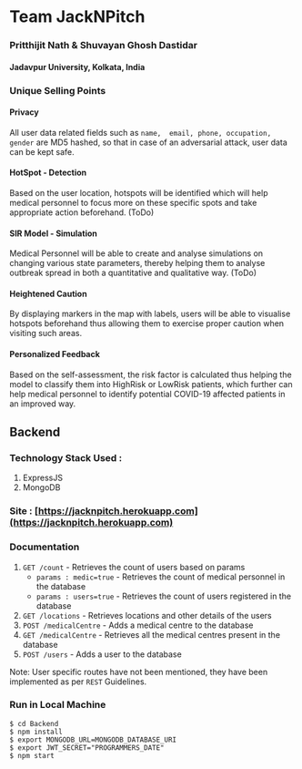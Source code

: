 # Team JackNPitch 
### Pritthijit Nath & Shuvayan Ghosh Dastidar
#### Jadavpur University, Kolkata, India

### Unique Selling Points
#### Privacy
All user data related fields such as `name,  email, phone, occupation, gender` are MD5 hashed, so that in case of an adversarial attack, user data can be kept safe. 
#### HotSpot - Detection  
Based on the user location, hotspots will be identified which will help medical personnel to focus more on these specific spots and take appropriate action beforehand. (ToDo)
#### SIR Model - Simulation
Medical Personnel will be able to create and analyse simulations on changing various state parameters, thereby helping them to analyse outbreak spread in both a quantitative and qualitative way. (ToDo)
#### Heightened Caution
By displaying markers in the map with labels, users will be able to visualise hotspots beforehand thus allowing them to exercise proper caution when visiting such areas.
#### Personalized Feedback
Based on the self-assessment, the risk factor is calculated thus helping the model to classify them into HighRisk or LowRisk patients, which further can help medical personnel to identify potential COVID-19 affected patients in an improved way.

## Backend
### Technology Stack Used :
1. ExpressJS
2. MongoDB

### Site :   [https://jacknpitch.herokuapp.com](https://jacknpitch.herokuapp.com) 

### Documentation
1. `GET /count` - Retrieves the count of users based on params 
	* `params : medic=true` - Retrieves the count of medical personnel in the database 
	* `params : users=true` - Retrieves the count of users registered in the database
2. `GET /locations` - Retrieves locations  and other details of the users
3. `POST /medicalCentre` - Adds a medical centre to the database
4.  `GET /medicalCentre` - Retrieves all the medical centres present in the database
5. `POST /users` - Adds a user to the database

Note: User specific routes have not been mentioned, they have been implemented as per `REST` Guidelines.


### Run in Local Machine
``` 
$ cd Backend
$ npm install
$ export MONGODB_URL=MONGODB_DATABASE_URI
$ export JWT_SECRET="PROGRAMMERS_DATE"
$ npm start 
```